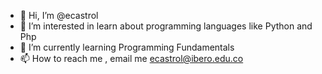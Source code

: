 - 👋 Hi, I’m @ecastrol
- 👀 I’m interested in learn about programming languages like Python and Php
- 🌱 I’m currently learning Programming Fundamentals
- 📫 How to reach me , email me ecastrol@ibero.edu.co

<!---
ecastrol/ecastrol is a ✨ special ✨ repository because its `README.md` (this file) appears on your GitHub profile.
You can click the Preview link to take a look at your changes.
--->
